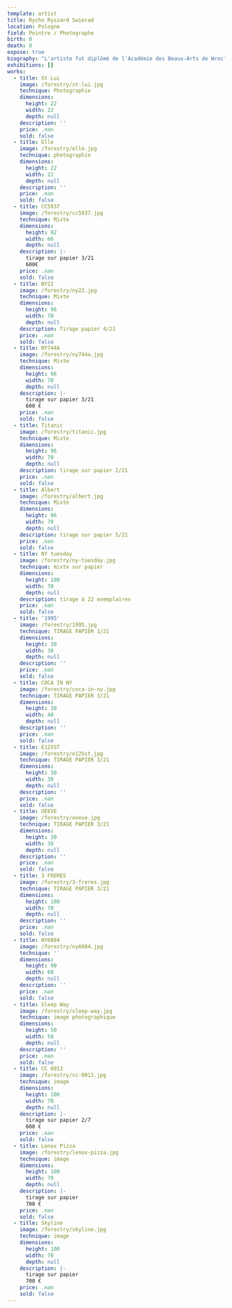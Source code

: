 ```yaml
---
template: artist
title: Rycho Ryszard Swierad
location: Pologne
field: Peintre / Photographe
birth: 0
death: 0
expose: true
biography: "L'artiste fut diplômé de l'Académie des Beaux-Arts de Wroclaw (Pologne).\n\nAprès une remise en question de sa vie, Richard Swierad a décidé de se consacrer entièrement à la création artistique.\nIl compose d'abord une «\_matrice\_», «\_image-sensation\_», à partir d'une ou plusieurs photographies  qu'il a prises lui-même. A partir de là, avec des outils numériques, se met en mouvement le geste du peintre qu'il a toujours été. \n\n«\_Je suis imagiste\_»..."
exhibitions: []
works:
  - title: St Lui
    image: /forestry/st-lui.jpg
    technique: Photographie
    dimensions:
      height: 22
      width: 22
      depth: null
    description: ''
    price: .nan
    sold: false
  - title: Elle
    image: /forestry/elle.jpg
    technique: photographie
    dimensions:
      height: 22
      width: 22
      depth: null
    description: ''
    price: .nan
    sold: false
  - title: CC5937
    image: /forestry/cc5937.jpg
    technique: Mixte
    dimensions:
      height: 92
      width: 66
      depth: null
    description: |-
      tirage sur papier 3/21
      600€
    price: .nan
    sold: false
  - title: NY22
    image: /forestry/ny22.jpg
    technique: Mixte
    dimensions:
      height: 96
      width: 70
      depth: null
    description: Tirage papier 4/21
    price: .nan
    sold: false
  - title: NY744A
    image: /forestry/ny744a.jpg
    technique: Mixte
    dimensions:
      height: 96
      width: 70
      depth: null
    description: |-
      tirage sur papier 3/21
      600 €
    price: .nan
    sold: false
  - title: Titanic
    image: /forestry/titanic.jpg
    technique: Mixte
    dimensions:
      height: 96
      width: 70
      depth: null
    description: tirage sur papier 2/21
    price: .nan
    sold: false
  - title: Albert
    image: /forestry/albert.jpg
    technique: Mixte
    dimensions:
      height: 96
      width: 70
      depth: null
    description: tirage sur papier 5/21
    price: .nan
    sold: false
  - title: NY tuesday
    image: /forestry/ny-tuesday.jpg
    technique: mixte sur papier
    dimensions:
      height: 100
      width: 70
      depth: null
    description: tirage à 22 exemplaires
    price: .nan
    sold: false
  - title: '1995'
    image: /forestry/1995.jpg
    technique: TIRAGE PAPIER 1/21
    dimensions:
      height: 30
      width: 30
      depth: null
    description: ''
    price: .nan
    sold: false
  - title: COCA IN NY
    image: /forestry/coca-in-ny.jpg
    technique: TIRAGE PAPIER 3/21
    dimensions:
      height: 30
      width: 40
      depth: null
    description: ''
    price: .nan
    sold: false
  - title: E125ST
    image: /forestry/e125st.jpg
    technique: TIRAGE PAPIER 3/21
    dimensions:
      height: 30
      width: 30
      depth: null
    description: ''
    price: .nan
    sold: false
  - title: OEEVE
    image: /forestry/oeeve.jpg
    technique: TIRAGE PAPIER 3/21
    dimensions:
      height: 30
      width: 30
      depth: null
    description: ''
    price: .nan
    sold: false
  - title: 3 FRERES
    image: /forestry/3-freres.jpg
    technique: TIRAGE PAPIER 3/21
    dimensions:
      height: 100
      width: 70
      depth: null
    description: ''
    price: .nan
    sold: false
  - title: NY6084
    image: /forestry/ny6084.jpg
    technique: ''
    dimensions:
      height: 90
      width: 60
      depth: null
    description: ''
    price: .nan
    sold: false
  - title: Sleep Way
    image: /forestry/sleep-way.jpg
    technique: image photographique
    dimensions:
      height: 50
      width: 50
      depth: null
    description: ''
    price: .nan
    sold: false
  - title: CC 0013
    image: /forestry/cc-0013.jpg
    technique: image
    dimensions:
      height: 100
      width: 70
      depth: null
    description: |-
      tirage sur papier 2/7
      600 €
    price: .nan
    sold: false
  - title: Lenox Pizza
    image: /forestry/lenox-pizza.jpg
    technique: image
    dimensions:
      height: 100
      width: 70
      depth: null
    description: |-
      tirage sur papier
      700 €
    price: .nan
    sold: false
  - title: Skyline
    image: /forestry/skyline.jpg
    technique: image
    dimensions:
      height: 100
      width: 70
      depth: null
    description: |-
      tirage sur papier
      700 €
    price: .nan
    sold: false
---
```

